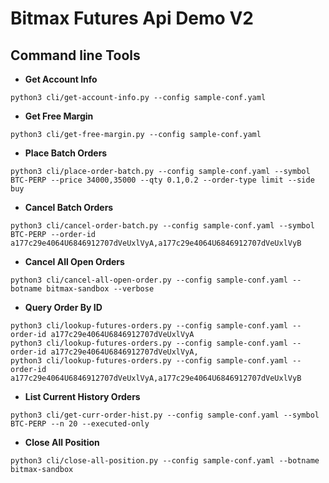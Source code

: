 # Bitmax Futures Api Demo V2

## Command line Tools

- **Get Account Info**
```
python3 cli/get-account-info.py --config sample-conf.yaml
```
- **Get Free Margin**
```
python3 cli/get-free-margin.py --config sample-conf.yaml
```
- **Place Batch Orders**
```
python3 cli/place-order-batch.py --config sample-conf.yaml --symbol BTC-PERP --price 34000,35000 --qty 0.1,0.2 --order-type limit --side buy 
```
- **Cancel Batch Orders**
```
python3 cli/cancel-order-batch.py --config sample-conf.yaml --symbol BTC-PERP --order-id a177c29e4064U6846912707dVeUxlVyA,a177c29e4064U6846912707dVeUxlVyB 
```
- **Cancel All Open Orders**
```
python3 cli/cancel-all-open-order.py --config sample-conf.yaml --botname bitmax-sandbox --verbose 
```
- **Query Order By ID**
```
python3 cli/lookup-futures-orders.py --config sample-conf.yaml --order-id a177c29e4064U6846912707dVeUxlVyA 
python3 cli/lookup-futures-orders.py --config sample-conf.yaml --order-id a177c29e4064U6846912707dVeUxlVyA, 
python3 cli/lookup-futures-orders.py --config sample-conf.yaml --order-id a177c29e4064U6846912707dVeUxlVyA,a177c29e4064U6846912707dVeUxlVyB 
```
- **List Current History Orders**
```
python3 cli/get-curr-order-hist.py --config sample-conf.yaml --symbol BTC-PERP --n 20 --executed-only 
```
- **Close All Position**
```
python3 cli/close-all-position.py --config sample-conf.yaml --botname bitmax-sandbox  
```



